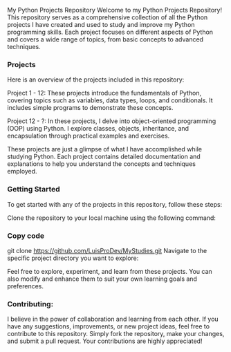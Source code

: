 My Python Projects Repository
Welcome to my Python Projects Repository! This repository serves as a comprehensive collection of all the Python projects I have created and used to study and improve my Python programming skills. Each project focuses on different aspects of Python and covers a wide range of topics, from basic concepts to advanced techniques.

### Projects
Here is an overview of the projects included in this repository:

Project 1 - 12: These projects introduce the fundamentals of Python, covering topics such as variables, data types, loops, and conditionals. It includes simple programs to demonstrate these concepts.

Project 12 - ?: In these projects, I delve into object-oriented programming (OOP) using Python. I explore classes, objects, inheritance, and encapsulation through practical examples and exercises.

These projects are just a glimpse of what I have accomplished while studying Python. Each project contains detailed documentation and explanations to help you understand the concepts and techniques employed.

### Getting Started
To get started with any of the projects in this repository, follow these steps:

Clone the repository to your local machine using the following command:

### Copy code
git clone https://github.com/LuisProDev/MyStudies.git
Navigate to the specific project directory you want to explore:

Feel free to explore, experiment, and learn from these projects. You can also modify and enhance them to suit your own learning goals and preferences.

### Contributing:
I believe in the power of collaboration and learning from each other. If you have any suggestions, improvements, or new project ideas, feel free to contribute to this repository. Simply fork the repository, make your changes, and submit a pull request. Your contributions are highly appreciated!

